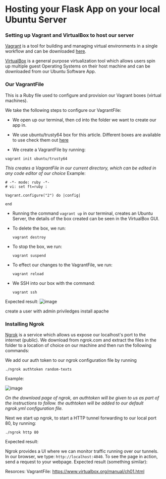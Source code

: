 # Hosting your Flask App on your local Ubuntu Server

### Setting up Vagrant and VirtualBox to host our server
[Vagrant](https://www.vagrantup.com/intro) is a tool for building and managing virtual environments in a single workflow and can be downloaded [here](https://www.vagrantup.com/downloads).

[VirtualBox](https://www.virtualbox.org/manual/ch01.html) is a general purpose virtualization tool which allows users spin up multiple guest Operating Systems on their host machine and can be downloaded from our Ubuntu Software App.

### Our VagrantFile
This is a Ruby file used to configure and provision our Vagrant boxes (virtual machines).

We take the following steps to configure our VagrantFile:
*   We open up our terminal, then cd into the folder we want to create our app in.
  
*   We use ubuntu/trusty64 box for this article. Different boxes are available to use check them out [here](https://app.vagrantup.com/boxes/search)

*   We create a VagrantFile by running:
```
vagrant init ubuntu/trusty64
```
*This creates a VagrantFile in our current directory, which can be edited in any code editor of our choice*
Example:
```
# -*- mode: ruby -*-
# vi: set ft=ruby :

Vagrant.configure("2") do |config|

end
```

*   Running the command ```vagrant up``` in our terminal, creates an Ubuntu Server, the details of the box created can be seen in the VirtualBox GUI.

*   To delete the box, we run:
    ```
    vagrant destroy
    ```

*   To stop the box, we run:
    ```
    vagrant suspend
    ```

*   To effect our changes to the VagrantFile, we run:
    ```
    vagrant reload
    ```

*   We SSH into our box with the command:
    ```
    vagrant ssh
    ```
Expected result:
![image](https://user-images.githubusercontent.com/49791498/108281835-cc2a2a00-7180-11eb-98be-b6b4957524f7.png)

create a user with admin priviledges
install apache

### Installing Ngrok
[Ngrok](https://ngrok.com/docs) is a service which allows us expose our localhost's port to the internet (public). We download from ngrok.com and extract the files in the folder to a location of choice on our machine and then run the following commands:

We add our auth token to our ngrok configuration file by running
```
./ngrok authtoken random-texts
```
Example:

![image](https://user-images.githubusercontent.com/49791498/108274592-64221680-7175-11eb-827b-9905de025c78.png)

*On the download page of ngrok, an authtoken will be given to us as part of the instructions to follow. the authtoken will be added to our default ngrok.yml configuration file.*

Next we start up ngrok, to start a HTTP tunnel forwarding to our local port 80, by running:

```
./ngrok http 80
```
Expected result:


Ngrok provides a UI where we can monitor traffic running over our tunnels. In our browser, we type: ```http://localhost:4040```. To see the page in action, send a request to your webpage.
Expected result (something similar):


Resorces:
VagrantFile: https://www.virtualbox.org/manual/ch01.html